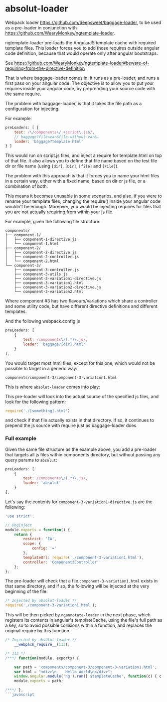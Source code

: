 # absolut-loader

Webpack loader https://github.com/deepsweet/baggage-loader, to be used as a pre-loader in conjunction with https://github.com/WearyMonkey/ngtemplate-loader.

ngtemplate-loader pre-loads the AngularJS template cache with required template files. This loader forces you to add those requires outside angular code definition, because that would operate only after angular bootstraps.

See https://github.com/WearyMonkey/ngtemplate-loader#beware-of-requiring-from-the-directive-definition

That is where baggage-loader comes in: it runs as a pre-loader, and runs a first pass on your angular code.
The objective is to allow you to put your requires inside your angular code, by preprending your source code with the same require.

The problem with baggage-loader, is that it takes the file path as a configuration for injecting.

For example:

```javascript
preLoaders: [ {
    test: /\/components\/.+script\.js$/,
    // baggage?file=var&file-without-var&…
    loader: 'baggage?template.html'
} ]
```
This would run on script.js files, and inject a require for template.html on top of that file.
It also allows you to define that file name based on the test file dir or file name (using `[dir]`, `[Dir]`, `[file]` and `[File]`).

The problem with this approach is that it forces you to name your html files in a certain way, either with a fixed name, based on dir or js file, or a combination of both.

This means it becomes unusable in some scenarios, and also, if you were to rename your template files, changing the require() inside your angular code wouldn't be enough.
Moreover, you would be injecting requires for files that you are not actually requiring from within your js file.

For example, given the following file structure:

```
components/
├── component-1/
│   ├── component-1-directive.js
│   └── component-1.html
├── component-2/
│   ├── component-2-directive.js
│   ├── component-2-controller.js
│   └── component-2.html
└── component-3/
    ├── component-3-controller.js
    ├── component-3-utils.js    
    ├── component-3-variation1-directive.js
    ├── component-3-variation1.html
    ├── component-3-variation2-directive.js
    └── component-3-variation2.html
```

Where component #3 has two flavours/variations which share a controller and some utility code, but have different directive definitions and different templates.

And the following webpack.config.js

```javascript
preLoaders: [
    {
        test: /components\/(.*)\.js/,
        loader: 'baggage?[dir].html'
    }
],
```
You would target most html files, except for this one, which would not be possible to target in a generic way: 
```
components/component-3/component-3-variation1.html
```

This is where `absolut-loader` comes into play:

This pre-loader will look into the actual source of the specified js files, and look for the following pattern:

```javascript
require('./[something].html')
```

and check if that file actually exists in that directory. If so, it continues to prepend the js source with require just as baggage-loader does.

### Full example

Given the same file structure as the example above, you add a pre-loader that targets all js files within components directory, but without passing any query params to `absolut`:

```javascript
preLoaders: [
    {
        test: /components\/(.*)\.js/,
        loader: 'absolut'
    }
],
```

Let's say the contents for `component-3-variation1-directive.js` are the following:

```javascript
'use strict';

// @ngInject
module.exports = function() {
	return {
		restrict: 'EA',
		scope: {
			config: '='
		},
		templateUrl: require('./component-3-variation1.html'),
		controller: 'Component3Controller'
	};
};

```
The pre-loader will check that a file `component-3-variation1.html` exists in that same directory, and if so, the following will be injected at the very beginning of the file:

```javascript
/* Injected by absolut-loader */
require('./component-3-variation1.html');
```

This will be then picked by `ngannotate-loader` in the next phase, which registers its contents in angular's templateCache, using the file's full path as a key, so to avoid possible collisions within a function, and replaces the original require by this function.

```javascript
/* Injected by absolut-loader */
	__webpack_require__(113);
```

```javascript
/* 113 */
/***/ function(module, exports) {

	var path = 'components/component-3/component-3-variation1.html';
	var html = "<div>\n    Hello World\n</div>";
	window.angular.module('ng').run(['$templateCache', function(c) { c.put(path, html) }]);
	module.exports = path;

/***/ },
```javascript
